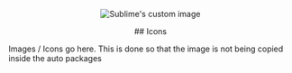 <p align="center">
  <img src="https://cdn.jsdelivr.net/gh/muddy1/chocolatey-packages@master/icons/skull1.ico" alt="Sublime's custom image"/>
</p>
<p align="center">## Icons</p>

Images / Icons go here. This is done so that the image is not being copied inside the auto packages
